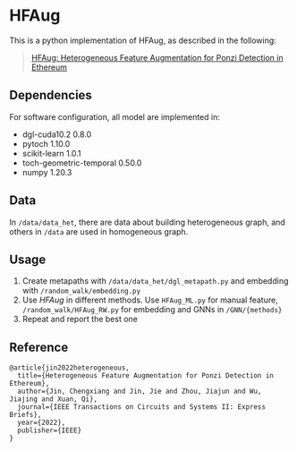 # HFAug

This is a python implementation of HFAug, as described in the following:

> [HFAug: Heterogeneous Feature Augmentation for Ponzi Detection in Ethereum]((https://arxiv.org/abs/2204.08916))
> 



## Dependencies

For software configuration, all model are implemented in:

- dgl-cuda10.2  0.8.0
- pytoch  1.10.0
- scikit-learn  1.0.1
- toch-geometric-temporal  0.50.0
- numpy  1.20.3

## Data

In `/data/data_het`, there are data about building heterogeneous graph, and others in `/data` are used in homogeneous graph. 

## Usage

1. Create metapaths with `/data/data_het/dgl_metapath.py` and embedding with `/random_walk/embedding.py`
2. Use *HFAug* in different methods. Use `HFAug_ML.py` for manual feature, `/random_walk/HFAug_RW.py` for embedding and GNNs in `/GNN/{methods}`
3. Repeat and report the best one



## Reference

```
@article{jin2022heterogeneous,
  title={Heterogeneous Feature Augmentation for Ponzi Detection in Ethereum},
  author={Jin, Chengxiang and Jin, Jie and Zhou, Jiajun and Wu, Jiajing and Xuan, Qi},
  journal={IEEE Transactions on Circuits and Systems II: Express Briefs},
  year={2022},
  publisher={IEEE}
}
```